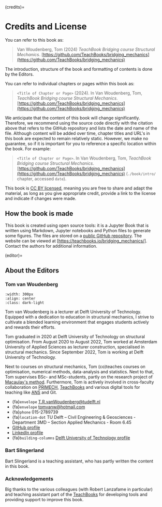 (credits)=
# Credits and License

You can refer to this book as:

> Van Woudenberg, Tom (2024) _TeachBook Bridging course Structural Mechanics_. [https://github.com/TeachBooks/bridging_mechanics](https://github.com/TeachBooks/bridging_mechanics)

The introduction, structure of the book and formatting of contents is done by the Editors.

You can refer to individual chapters or pages within this book as:

> `<Title of Chapter or Page>` (2024). In Van Woudenberg, Tom, _TeachBook Bridging course Structural Mechanics_. [https://github.com/TeachBooks/bridging_mechanics](https://github.com/TeachBooks/bridging_mechanics)

We anticipate that the content of this book will change significantly. Therefore, we recommend using the source code directly with the citation above that refers to the GitHub repository and lists the date and name of the file. Although content will be added over time, chapter titles and URL's in this book are expected to remain relatively static. However, we make no guarantee, so if it is important for you to reference a specific location within the book. For example:

> `<Title of Chapter or Page>`. In Van Woudenberg, Tom, _TeachBook Bridging course Structural Mechanics_. [https://github.com/TeachBooks/bridging_mechanics](https://github.com/TeachBooks/bridging_mechanics) (`./book/intro/` chapter, accessed `date`).

This book is [CC BY licensed](https://creativecommons.org/licenses/by/4.0/), meaning you are free to share and adapt the material, as long as you give appropriate credit, provide a link to the license and indicate if changes were made.

## How the book is made

This book is created using open source tools: it is a Jupyter Book that is written using Markdown, Jupyter notebooks and Python files to generate some figures. The files are stored on a [public GitHub repository](https://github.com/TeachBooks/bridging_mechanics). The website can be viewed at [https://teachbooks.io/bridging_mechanics/]. Contact the authors for additional information.

(editor)=
## About the Editors

### Tom van Woudenberg

```{figure} figures/Tom.jpg
:width: 300px
:align: center
:class: dark-light
```

Tom van Woudenberg is a lecturer at Delft University of Technology. Equipped with a dedication to education in structural mechanics, I strive to cultivate a blended learning environment that engages students actively and rewards their efforts.

Tom graduated in 2020 at Delft University of Technology on structural optimisation. From August 2020 to August 2022, Tom worked at Amsterdam University of Applied Sciences as lecturer construction, specialised in structural mechanics. Since September 2022, Tom is working at Delft University of Technology.

Next to courses on structural mechanics, Tom (co)teaches courses on optimisation, numerical methods, data-analysis and statistics. Next to that, Tom supervises BSc- and MSc-students, partly on the research project of [Macaulay's method](https://teachbooks.io/Macaulays_method). Furthermore, Tom is actively involved in cross-faculty collaboration on [PRIMECH](https://www.tudelft.nl/teachingacademy/communities/primech), [TeachBooks](https://teachbooks.io/) and various digital tools for teaching like [ANS](https://ans.app/) and Git.

- {fa}`envelope` T.R.vanWoudenberg@tudelft.nl
- {fa}`envelope` tomvanw@hotmail.com
- {fa}`phone` 015-2789739
- {fa}`location-dot` TU Delft – Civil Engineering & Geosciences - Department 3MD – Section Applied Mechanics - Room 6.45
- <i class="fa-brands fa-github"></i> [GitHub profile ](https://github.com/Tom-van-Woudenberg)
- <i class="fa-brands fa-linkedin"></i> [LinkedIn profile](https://www.linkedin.com/in/tom-van-woudenberg/)
- {fa}`building-columns` [Delft University of Technology profile](https://www.tudelft.nl/en/staff/t.r.vanwoudenberg/)

### Bart Slingerland

Bart Slingerland is a teaching assistant, who has partly written the content in this book.

### Acknowledgements
Big thanks to the various colleagues (with Robert Lanzafame in particular) and teaching assistant part of the [TeachBooks](https://teachbooks.io/) for developing tools and providing support to improve this book.